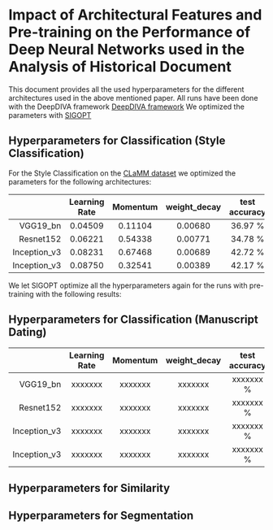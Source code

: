 # Impact of Architectural Features and Pre-training on the Performance of Deep Neural Networks used in the Analysis of Historical Document

This document provides all the used hyperparameters for the different architectures used in the above mentioned paper. All runs have been done with the DeepDIVA framework [DeepDIVA framework](https://github.com/DIVA-DIA/DeepDIVA) We optimized the parameters with [SIGOPT](https://sigopt.com)



## Hyperparameters for Classification (Style Classification)

For the Style Classification on the [CLaMM dataset]() we optimized the parameters for the following architectures:

|               | Learning Rate   | Momentum      | weight_decay   | test accuracy |
|-------------: |:---------------:|:-------------:|:--------------:|:-------------:|
| VGG19_bn      | 0.04509         | 0.11104       | 0.00680        | 36.97 %       |
| Resnet152     | 0.06221         | 0.54338       | 0.00771        | 34.78 %       |
| Inception_v3  | 0.08231         | 0.67468       | 0.00689        | 42.72 %       |
| Inception_v3  | 0.08750         | 0.32541       | 0.00389        | 42.17 %       | 

We let SIGOPT optimize all the hyperparameters again for the runs with pre-training with the following results:



## Hyperparameters for Classification (Manuscript Dating)

|               | Learning Rate   | Momentum      | weight_decay   | test accuracy |
|-------------: |:---------------:|:-------------:|:--------------:|:-------------:|
| VGG19_bn      | xxxxxxx         | xxxxxxx       | xxxxxxx        | xxxxxxx %       |
| Resnet152     | xxxxxxx         | xxxxxxx       | xxxxxxx        | xxxxxxx %       |
| Inception_v3  | xxxxxxx         | xxxxxxx       | xxxxxxx        | xxxxxxx %       |
| Inception_v3  | xxxxxxx         | xxxxxxx       | xxxxxxx        | xxxxxxx %       | 

## Hyperparameters for Similarity

## Hyperparameters for Segmentation



